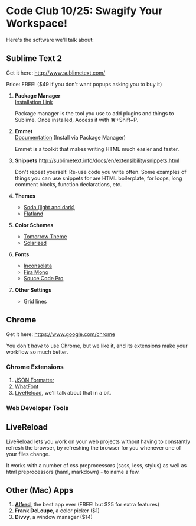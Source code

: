 Code Club 10/25: Swagify Your Workspace!
========================================

Here's the software we'll talk about:

## Sublime Text 2

Get it here: http://www.sublimetext.com/

Price: FREE! ($49 if you don't want popups asking you to buy it)

1.  **Package Manager**  
    [Installation Link](https://sublime.wbond.net/installation#st2)
    
    Package manager is the tool you use to add plugins and things to Sublime. Once installed, Access it with ⌘+Shift+P.

2.  **Emmet**  
    [Documentation](http://docs.emmet.io/) (Install via Package Manager)

    Emmet is a toolkit that makes writing HTML much easier and faster. 

3.  **Snippets**
    http://sublimetext.info/docs/en/extensibility/snippets.html

    Don't repeat yourself. Re-use code you write often. Some examples of things you can use snippets for are HTML boilerplate, for loops, long comment blocks, function declarations, etc.

4.  **Themes**
    -   [Soda (light and dark)](https://github.com/buymeasoda/soda-theme/)
    -   [Flatland](https://github.com/thinkpixellab/flatland)

5.  **Color Schemes**
    -   [Tomorrow Theme](https://github.com/chriskempson/tomorrow-theme)
    -   [Solarized](http://ethanschoonover.com/solarized)

6.  **Fonts**
    -   [Inconsolata](http://www.levien.com/type/myfonts/inconsolata.html)
    -   [Fira Mono](https://github.com/buildingfirefoxos/Building-Blocks/tree/gh-pages/fonts/FiraSans)
    -   [Souce Code Pro](http://blogs.adobe.com/typblography/2012/09/source-code-pro.html)

7. **Other Settings**
    -   Grid lines




## Chrome

Get it here: https://www.google.com/chrome

You don't *have* to use Chrome, but we like it, and its extensions make your workflow so much better.

### Chrome Extensions
1. [JSON Formatter](https://chrome.google.com/webstore/detail/json-formatter/bcjindcccaagfpapjjmafapmmgkkhgoa?hl=en)
2. [WhatFont](https://chrome.google.com/webstore/detail/whatfont/jabopobgcpjmedljpbcaablpmlmfcogm?hl=en)
3. [LiveReload](https://chrome.google.com/webstore/detail/livereload/jnihajbhpnppcggbcgedagnkighmdlei?hl=en), we'll talk about that in a bit.

### Web Developer Tools



## LiveReload

LiveReload lets you work on your web projects without having to constantly refresh the browser, by refreshing the browser for you whenever one of your files change.

It works with a number of css preprocessors (sass, less, stylus) as well as html preprocessors (haml, markdown) - to name a few.

## Other (Mac) Apps

1. **[Alfred](http://alfredapp.com)**, the best app ever (FREE! but $25 for extra features)
2. **Frank DeLoupe**, a color picker ($1)
3. **Divvy**, a window manager ($14)
